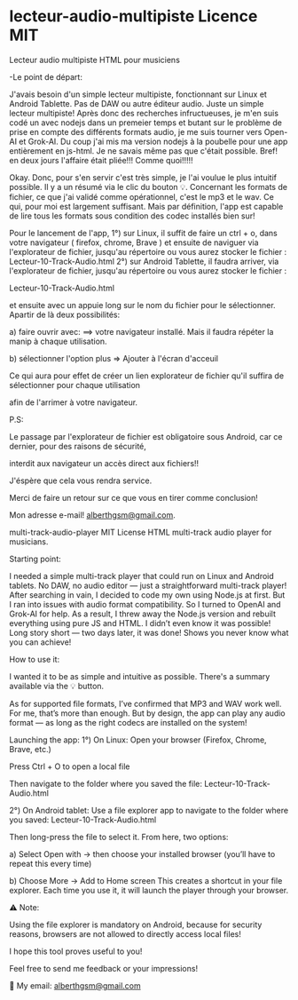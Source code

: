 # lecteur-audio-multipiste Licence MIT

Lecteur audio multipiste HTML pour musiciens

-Le point de départ:

J'avais besoin d'un simple lecteur multipiste, fonctionnant sur Linux et Android Tablette. 
Pas de DAW ou autre éditeur audio. Juste un simple lecteur multipiste!
Après donc des recherches infructueuses, je m'en suis codé un avec nodejs dans un premeier temps
et butant sur le problème de prise en compte des différents formats audio, je me suis tourner vers
Open-AI et Grok-AI. Du coup j'ai mis ma version nodejs à la poubelle pour une app entièrement en js-html.
Je ne savais même pas que c'était possible. Bref! en deux jours l'affaire était pliée!!! Comme quoi!!!!!

Okay. Donc, pour s'en servir c'est très simple, je l'ai voulue le plus intuitif possible. 
Il y a un résumé via le clic du bouton 💡. Concernant les formats de fichier, ce que j'ai validé comme opérationnel,
c'est le mp3 et le wav. Ce qui, pour moi est largement suffisant. Mais par définition, l'app est capable
de lire tous les formats sous condition des codec installés bien sur!

Pour le lancement de l'app, 
1°) sur Linux, il suffit de faire un ctrl + o, dans votre navigateur ( firefox, chrome, Brave )
et ensuite de naviguer via l'explorateur de fichier, jusqu'au répertoire ou vous aurez stocker le fichier :
Lecteur-10-Track-Audio.html
2°) sur Android Tablette, il faudra arriver, via l'explorateur de fichier, jusqu'au répertoire ou vous aurez stocker le fichier :

Lecteur-10-Track-Audio.html

et ensuite avec un appuie long sur le nom du fichier pour le sélectionner. Apartir de là deux possibilités:

a) faire ouvrir avec: ==> votre navigateur installé. Mais il faudra répéter la manip à chaque utilisation.

b) sélectionner l'option plus => Ajouter à l'écran d'acceuil

Ce qui aura pour effet de créer un lien explorateur de fichier qu'il suffira de sélectionner pour chaque utilisation

afin de l'arrimer à votre navigateur.

P.S:

Le passage par l'explorateur de fichier est obligatoire sous Android, car ce dernier, pour des raisons de sécurité, 

interdit aux navigateur un accès direct aux fichiers!!

J'éspère que cela vous rendra service. 

Merci de faire un retour sur ce que vous en tirer comme conclusion!

Mon adresse e-mail! alberthgsm@gmail.com.


multi-track-audio-player MIT License
HTML multi-track audio player for musicians.

Starting point:

I needed a simple multi-track player that could run on Linux and Android tablets.
No DAW, no audio editor — just a straightforward multi-track player!
After searching in vain, I decided to code my own using Node.js at first.
But I ran into issues with audio format compatibility.
So I turned to OpenAI and Grok-AI for help.
As a result, I threw away the Node.js version and rebuilt everything using pure JS and HTML.
I didn’t even know it was possible!
Long story short — two days later, it was done! Shows you never know what you can achieve!

How to use it:

I wanted it to be as simple and intuitive as possible.
There's a summary available via the 💡 button.

As for supported file formats, I’ve confirmed that MP3 and WAV work well.
For me, that’s more than enough.
But by design, the app can play any audio format — as long as the right codecs are installed on the system!

Launching the app:
1°) On Linux:
Open your browser (Firefox, Chrome, Brave, etc.)

Press Ctrl + O to open a local file

Then navigate to the folder where you saved the file:
Lecteur-10-Track-Audio.html

2°) On Android tablet:
Use a file explorer app to navigate to the folder where you saved:
Lecteur-10-Track-Audio.html

Then long-press the file to select it.
From here, two options:

a) Select Open with → then choose your installed browser
(you’ll have to repeat this every time)

b) Choose More → Add to Home screen
This creates a shortcut in your file explorer.
Each time you use it, it will launch the player through your browser.

⚠️ Note:

Using the file explorer is mandatory on Android,
because for security reasons, browsers are not allowed to directly access local files!

I hope this tool proves useful to you!

Feel free to send me feedback or your impressions!

📧 My email: alberthgsm@gmail.com
